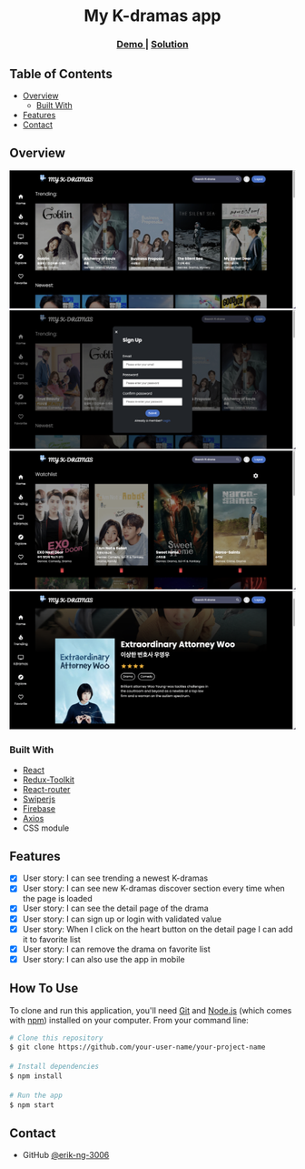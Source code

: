 <!-- Please update value in the {}  -->

<h1 align="center">My K-dramas app</h1>

<div align="center">
  <h3>
    <a href="https://my-k-dramas.netlify.app/" target="_blank">
      Demo
    </a>
    <span> | </span>
    <a href="https://github.com/erik-ng-3006/my-kdrama-app" target="_blank">
      Solution
    </a>
  </h3>
</div>

<!-- TABLE OF CONTENTS -->

## Table of Contents

-   [Overview](#overview)
    -   [Built With](#built-with)
-   [Features](#features)
-   [Contact](#contact)

<!-- OVERVIEW -->

## Overview

![screenshot](https://github.com/erik-ng-3006/my-kdrama-app/blob/main/public/img/screenshot/screenshot-1.png)
![screenshot](https://github.com/erik-ng-3006/my-kdrama-app/blob/main/public/img/screenshot/screenshot-2.png)
![screenshot](https://github.com/erik-ng-3006/my-kdrama-app/blob/main/public/img/screenshot/screenshot-3.png)
![screenshot](https://github.com/erik-ng-3006/my-kdrama-app/blob/main/public/img/screenshot/screenshot-4.png)

### Built With

<!-- This section should list any major frameworks that you built your project using. Here are a few examples.-->

-   [React](https://reactjs.org/)
-   [Redux-Toolkit](https://redux-toolkit.js.org/)
-   [React-router](https://reactrouter.com/)
-   [Swiperjs](https://swiperjs.com/)
-   [Firebase](https://firebase.google.com/)
-   [Axios](https://axios-http.com/)
-   CSS module

## Features

-   [x] User story: I can see trending a newest K-dramas
-   [x] User story: I can see new K-dramas discover section every time when the page is loaded
-   [x] User story: I can see the detail page of the drama
-   [x] User story: I can sign up or login with validated value
-   [x] User story: When I click on the heart button on the detail page I can add it to favorite list
-   [x] User story: I can remove the drama on favorite list
-   [x] User story: I can also use the app in mobile

## How To Use

<!-- Example: -->

To clone and run this application, you'll need [Git](https://git-scm.com) and [Node.js](https://nodejs.org/en/download/) (which comes with [npm](http://npmjs.com)) installed on your computer. From your command line:

```bash
# Clone this repository
$ git clone https://github.com/your-user-name/your-project-name

# Install dependencies
$ npm install

# Run the app
$ npm start
```

## Contact

-   GitHub [@erik-ng-3006](https://github.com/erik-ng-3006)

